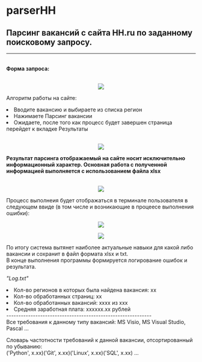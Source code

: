 # parserHH

<h2>Парсинг вакансий с сайта HH.ru по заданному поисковому запросу.</h2>


<hr>
</br>
<b>Форма запроса: </b><br><br>

<p align="center"><img src='https://user-images.githubusercontent.com/63307876/162795613-eac66a7b-5088-48a2-a2e9-2a1c7ce7aca7.png'></p>
  
Алгоритм работы на сайте:
  <li>Вводите вакансию и выбираете из списка регион</li>
  <li>Нажимаете Парсинг вакансии</li>
  <li>Ожидаете, после того как процесс будет завершен страница перейдет к вкладке Результаты</li><br>
  
 <p align="center"><img src='https://user-images.githubusercontent.com/63307876/162795674-31e0a39f-ffa3-4766-9718-0fec844732b9.png'></p>

<div>
<b>Результат парсинга отображаемый на сайте носит исключительно информационный характер. Основная работа с полученной информацией выполняется с использованием файла xlsx</b>
 </div
  
  </br>
  </br>
  <p align="center"><img src='https://user-images.githubusercontent.com/63307876/161084718-5172f7a0-91c3-40a4-b118-9430ce57757f.png'></p>

Процесс выполнеия будет отображаться в терминале пользователя в следующем ввиде (в том числе и возникающие в процеесе выполнения ошибки):

<p align="center"><img src='https://user-images.githubusercontent.com/63307876/161084905-c2b96e35-5b3f-464e-8b2e-490fbe345bd8.png'></p>

<p align="center"><img src='https://user-images.githubusercontent.com/63307876/161084917-0b74e903-cf27-4d80-9c0a-7eab3098e597.png'></p>

По итогу система вытянет наиболее актуальные навыки для какой либо вакансии и сохранит в файл формата xlsx и txt.</br>
В конце выполнения программы формируется логирование ошибок и результата.


<em>"Log.txt"</em>
<li>Кол-во регионов в которых была найдена вакансия: xx
<li>Кол-во обработанных страниц: xx
<li>Кол-во обработанных вакансий: xxxx из xxx
<li>Средняя заработная плата: xxxxxx.xx рублей
</br> 
------------------------------------------------------------ </br>
Все требования к данному типу вакансий: MS Visio, MS Visual Studio, Pascal ... </br>

Словарь частотности требований к данной вакансии, отсортированный по убыванию:</br>
('Python', x.xx)('Git', x.xx)('Linux', x.xx)('SQL', x.xx) ...
